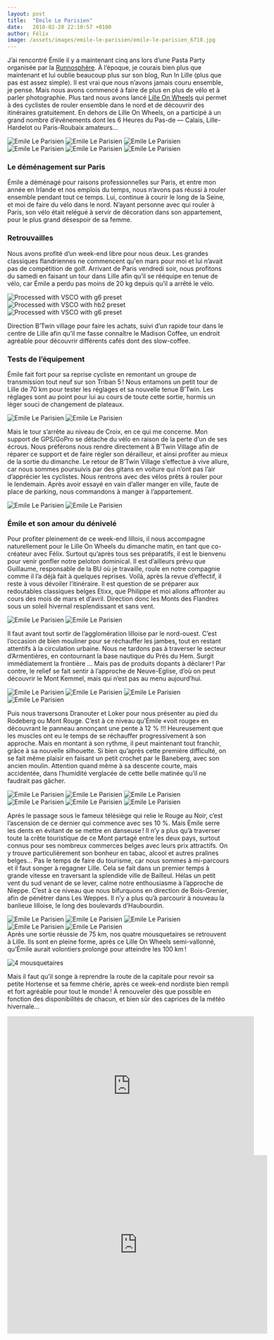 ```yaml
---
layout: post
title:  "Emile Le Parisien"
date:   2018-02-20 22:10:57 +0100
author: Félix
image: /assets/images/emile-le-parisien/emile-le-parisien_6710.jpg
---
```

J’ai rencontré Émile il y a maintenant cinq ans lors d’une Pasta Party organisée par la <a href="https://www.runnosphere.org/">Runnosphère</a>.
À l’époque, je courais bien plus que maintenant et lui oublie beaucoup plus sur son blog, Run In Lille (plus que pas est assez simple). Il est vrai que nous n’avons jamais couru ensemble, je pense. Mais nous avons commencé à faire de plus en plus de vélo et à parler photographie.
Plus tard nous avons lancé <a href="https://www.strava.com/clubs/123845">Lille On Wheels</a> qui permet à des cyclistes de rouler ensemble dans le nord et de découvrir des itinéraires gratuitement. En dehors de Lille On Wheels, on a participé à un grand nombre d’événements dont les 6 Heures du Pas-de — Calais, Lille-Hardelot ou Paris-Roubaix amateurs...
<div class="gallery-box">
  <div class="gallery">
<img src="/assets/images/emile-le-parisien/emile-le-parisien_6680.jpg" title="Un peu de réconfort après Lille-Hardelot" alt="Emile Le Parisien" >
<img src="/assets/images/emile-le-parisien/emile-le-parisien_6681.jpg" title="La Pasta Party " alt="Emile Le Parisien" >
<img src="/assets/images/emile-le-parisien/emile-le-parisien_6682.jpg" title="Reconnaissance de Paris-Roubaix" alt="Emile Le Parisien" >
<img src="/assets/images/emile-le-parisien/emile-le-parisien_6684.jpg" title="En route pour Paris-Roubaix" alt="Emile Le Parisien" >
<img src="/assets/images/emile-le-parisien/emile-le-parisien_6685.jpg" title="L'un des premiers Lille On Wheels" alt="Emile Le Parisien" >
<img src="/assets/images/emile-le-parisien/emile-le-parisien_6686.jpg" title="Départ de Lille-Hardelot" alt="Emile Le Parisien" >
</div>
</div>

### Le déménagement sur Paris
Émile a déménagé pour raisons professionnelles sur Paris, et entre mon année en Irlande et nos emplois du temps, nous n’avons pas réussi à rouler ensemble pendant tout ce temps. Lui, continue à courir le long de la Seine, et moi de faire du vélo dans le nord. N’ayant personne avec qui rouler à Paris, son vélo était relégué à servir de décoration dans son appartement, pour le plus grand désespoir de sa femme.

### Retrouvailles
Nous avons profité d’un week-end libre pour nous deux. Les grandes classiques flandriennes ne commencent qu'en mars pour moi et lui n’avait pas de compétition de golf. Arrivant de Paris vendredi soir, nous profitons du samedi en faisant un tour dans Lille afin qu’il se rééquipe en tenue de vélo, car Émile a perdu pas moins de 20 kg depuis qu’il a arrêté le vélo.
<div class="gallery-box">
  <div class="gallery">
<img src="/assets/images/emile-le-parisien/emile-le-parisien_6636.jpg" title="Façade de B'Twin Village" alt="Processed with VSCO with g6 preset" >
<img src="/assets/images/emile-le-parisien/emile-le-parisien_6637.jpg" title="Madisson Coffee" alt="Processed with VSCO with hb2 preset" >
<img src="/assets/images/emile-le-parisien/emile-le-parisien_6638.jpg" title="Emile, ambassadeur B'Twin" alt="Processed with VSCO with g6 preset" >
</div>
</div>

Direction B’Twin village pour faire les achats, suivi d’un rapide tour dans le centre de Lille afin qu’il me fasse connaître le Madison Coffee, un endroit agréable pour découvrir différents cafés dont des slow-coffee.

### Tests de l’équipement
Émile fait fort pour sa reprise cycliste en remontant un groupe de transmission tout neuf sur son Triban 5 !
Nous entamons un petit tour de Lille de 70 km pour tester les réglages et sa nouvelle tenue B’Twin. Les réglages sont au point pour lui au cours de toute cette sortie, hormis un léger souci de changement de plateaux.
<div class="gallery-box">
  <div class="gallery">
<img src="/assets/images/emile-le-parisien/emile-le-parisien_6639.jpg" title="Sortie de Lille" alt="Emile Le Parisien" >
<img src="/assets/images/emile-le-parisien/emile-le-parisien_6640.jpg" title="" alt="Emile Le Parisien" >
</div>
</div>

Mais le tour s’arrête au niveau de Croix, en ce qui me concerne. Mon support de GPS/GoPro se détache du vélo en raison de la perte d’un de ses écrous. Nous préférons nous rendre directement à B’Twin Village afin de réparer ce support et de faire régler son dérailleur, et ainsi profiter au mieux de la sortie du dimanche.
Le retour de B’Twin Village s’effectue à vive allure, car nous sommes poursuivis par des gitans en voiture qui n’ont pas l’air d’apprécier les cyclistes. Nous rentrons avec des vélos prêts à rouler pour le lendemain.
Après avoir essayé en vain d’aller manger en ville, faute de place de parking, nous commandons à manger à l’appartement.
<div class="gallery-box">
  <div class="gallery">
<img src="/assets/images/emile-le-parisien/emile-le-parisien_6642.jpg" title="" alt="Emile Le Parisien" >
<img src="/assets/images/emile-le-parisien/emile-le-parisien_6643.jpg" title="Les créateurs de LoW" alt="Emile Le Parisien" >
<img src="/assets/images/emile-le-parisien/emile-le-parisien_6710.jpg" title="Souvenir d'une de nos balades photos" alt="" >
</div>
</div>

<center><div class='strava-embed-placeholder' data-embed-type='activity' data-embed-id='1437375761'></div><script src='https://strava-embeds.com/embed.js'></script></center>

### Émile et son amour du dénivelé
Pour profiter pleinement de ce week-end lillois, il nous accompagne naturellement pour le Lille On Wheels du dimanche matin, en tant que co-créateur avec Félix.
Surtout qu’après tous ses préparatifs, il est le bienvenu pour venir gonfler notre peloton dominical.
Il est d’ailleurs prévu que Guillaume, responsable de la BU où je travaille, roule en notre compagnie comme il l’a déjà fait à quelques reprises.
Voilà, après la revue d’effectif, il reste à vous dévoiler l’itinéraire.
Il est question de se préparer aux redoutables classiques belges Etixx, que Philippe et moi allons affronter au cours des mois de mars et d’avril.
Direction donc les Monts des Flandres sous un soleil hivernal resplendissant et sans vent.
<div class="gallery-box">
  <div class="gallery">
<img src="/assets/images/emile-le-parisien/emile-le-parisien_6694.jpg" title="" alt="Emile Le Parisien" >
<img src="/assets/images/emile-le-parisien/emile-le-parisien_6695.jpg" title="C'est parti pour 75 km" alt="Emile Le Parisien" >
</div>
</div>

Il faut avant tout sortir de l’agglomération lilloise par le nord-ouest.
C’est l’occasion de bien mouliner pour se réchauffer les jambes, tout en restant attentifs à la circulation urbaine.
Nous ne tardons pas à traverser le secteur d’Armentières, en contournant la base nautique du Prés du Hem.
Surgit immédiatement la frontière ... Mais pas de produits dopants à déclarer !
Par contre, le relief se fait sentir à l’approche de Neuve-Eglise, d’où on peut découvrir le Mont Kemmel, mais qui n’est pas au menu aujourd’hui.
<div class="gallery-box">
  <div class="gallery">
<img src="/assets/images/emile-le-parisien/emile-le-parisien_6690.jpg" title="Pause à Dranouter" alt="Emile Le Parisien" >
<img src="/assets/images/emile-le-parisien/emile-le-parisien_6691.jpg" title="" alt="Emile Le Parisien" >
<img src="/assets/images/emile-le-parisien/emile-le-parisien_6692.jpg" title="Acrobate ?" alt="Emile Le Parisien" >
<img src="/assets/images/emile-le-parisien/emile-le-parisien_6693.jpg" title="" alt="Emile Le Parisien" >
</div>
</div>

Puis nous traversons Dranouter et Loker pour nous présenter au pied du Rodeberg ou Mont Rouge.
C’est à ce niveau qu’Émile «voit rouge» en découvrant le panneau annonçant une pente à 12 %  !!!
Heureusement que les muscles ont eu le temps de se réchauffer progressivement à son approche.
Mais en montant à son rythme, il peut maintenant tout franchir, grâce à sa nouvelle silhouette.
Si bien qu’après cette première difficulté, on se fait même plaisir en faisant un petit crochet par le Baneberg, avec son ancien moulin.
Attention quand même à sa descente courte, mais accidentée, dans l’humidité verglacée de cette belle matinée qu’il ne faudrait pas gâcher.
<div class="gallery-box">
  <div class="gallery">
<img src="/assets/images/emile-le-parisien/emile-le-parisien_6696.jpg" title="Depuis le sommet hivernal du Mont Rouge " alt="Emile Le Parisien" >
<img src="/assets/images/emile-le-parisien/emile-le-parisien_6697.jpg" title="On se regroupe pour l'ascension " alt="Emile Le Parisien" >
<img src="/assets/images/emile-le-parisien/emile-le-parisien_6698.jpg" title="Emile lache les watts dans la descente" alt="Emile Le Parisien" >
<img src="/assets/images/emile-le-parisien/emile-le-parisien_6699.jpg" title="Un petit Mont Rouge ? " alt="Emile Le Parisien" >
<img src="/assets/images/emile-le-parisien/emile-le-parisien_6701.jpg" title="Descente de Baneberg" alt="Emile Le Parisien" >
<img src="/assets/images/emile-le-parisien/emile-le-parisien_6702.jpg" title="Petite dégustation de rouge ? " alt="Emile Le Parisien" >
</div>
</div>

Après le passage sous le fameux télésiège qui relie le Rouge au Noir, c’est l’ascension de ce dernier qui commence avec ses 10 %.
Mais Émile serre les dents en évitant de se mettre en danseuse !
Il n’y a plus qu’à traverser toute la crête touristique de ce Mont partagé entre les deux pays, surtout connus pour ses nombreux commerces belges avec leurs prix attractifs.
On y trouve particulièrement son bonheur en tabac, alcool et autres pralines belges...
Pas le temps de faire du tourisme, car nous sommes à mi-parcours et il faut songer à regagner Lille.
Cela se fait dans un premier temps à grande vitesse en traversant la splendide ville de Bailleul.
Hélas un petit vent du sud venant de se lever, calme notre enthousiasme à l’approche de Nieppe.
C’est à ce niveau que nous bifurquons en direction de Bois-Grenier, afin de pénétrer dans Les Weppes.
Il n’y a plus qu’à parcourir à nouveau la banlieue lilloise, le long des boulevards d’Haubourdin.
<div class="gallery-box">
  <div class="gallery">
<img src="/assets/images/emile-le-parisien/emile-le-parisien_6703.jpg" title="Félix & Guillaume en pleine chasse" alt="Emile Le Parisien" >
<img src="/assets/images/emile-le-parisien/emile-le-parisien_6704.jpg" title="Emile" alt="Emile Le Parisien" >
<img src="/assets/images/emile-le-parisien/emile-le-parisien_6705.jpg" title="Félix à pleine vitesse sur son B'Twin 940CF" alt="Emile Le Parisien" >
<img src="/assets/images/emile-le-parisien/emile-le-parisien_6706.jpg" title="Félix & Guillaume" alt="Emile Le Parisien" >
<img src="/assets/images/emile-le-parisien/emile-le-parisien_6707.jpg" title="Emile en pleine forme" alt="Emile Le Parisien" >
</div>
</div>
Après une sortie réussie de 75 km, nos quatre mousquetaires se retrouvent à Lille.
Ils sont en pleine forme, après ce Lille On Wheels semi-vallonné, qu’Émile aurait volontiers prolongé pour atteindre les 100 km !

![4 mousquetaires](/assets/images/emile-le-parisien/emile-le-parisien_6669.jpg)

Mais il faut qu’il songe à reprendre la route de la capitale pour revoir sa petite Hortense et sa femme chérie, après ce week-end nordiste bien rempli et fort agréable pour tout le monde !
À renouveler dès que possible en fonction des disponibilités de chacun, et bien sûr des caprices de la météo hivernale...

<center><iframe src="https://www.youtube.com/embed/sbHChTRsDRs" width="560" height="315" frameborder="0" allowfullscreen="allowfullscreen" data-mce-fragment="1"></iframe></center><center><iframe src="https://www.strava.com/activities/1413473527/embed/1e3743a336e18354136c0ea2fcc6812c6f07c5e2" width="590" height="405" frameborder="0" scrolling="no" data-mce-fragment="1"></iframe></center>